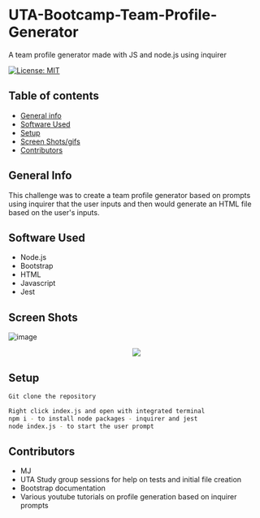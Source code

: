 # UTA-Bootcamp-Team-Profile-Generator
A team profile generator made with JS and node.js using inquirer

[![License: MIT](https://img.shields.io/badge/License-MIT-yellow.svg)](https://opensource.org/licenses/MIT)


## Table of contents
* [General info](#general-info)
* [Software Used](#software-used)
* [Setup](#setup)
* [Screen Shots/gifs](#screen-shots)
* [Contributors](#contributors)


## General Info
This challenge was to create a team profile generator based on prompts using inquirer that the user inputs and then would generate an HTML file based on the user's inputs.

## Software Used 

- Node.js
- Bootstrap
- HTML 
- Javascript
- Jest 

## Screen Shots

![image](https://user-images.githubusercontent.com/63430373/216197282-1f318685-4dad-4bd5-ac61-9cc71248a0a4.png)

<p align="center">
  <img src="https://i.imgur.com/TIGQcMm.gif" />
</p>

## Setup

```bash
Git clone the repository

Right click index.js and open with integrated terminal
npm i - to install node packages - inquirer and jest
node index.js - to start the user prompt
```


## Contributors

- MJ
- UTA Study group sessions for help on tests and initial file creation
- Bootstrap documentation
- Various youtube tutorials on profile generation based on inquirer prompts
